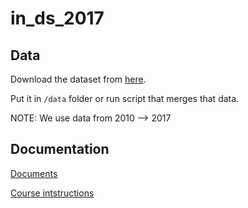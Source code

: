 # in_ds_2017

## Data

Download the dataset from [here](https://data.cityofchicago.org/Public-Safety/Crimes-2001-to-present/ijzp-q8t2).

Put it in `/data` folder or run script that merges that data.

NOTE: We use data from 2010 --> 2017

## Documentation

[Documents](https://drive.google.com/drive/folders/0B1KlaaVt92cvZTlyQmxKR2U4a2M?usp=sharing)

[Course intstructions](https://github.com/HY-TKTL/intro-to-data-science-2017/wiki/Mini-projects)
